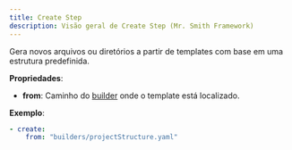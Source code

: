 ```yaml
---
title: Create Step
description: Visão geral de Create Step (Mr. Smith Framework)
---
```


Gera novos arquivos ou diretórios a partir de templates com base em uma estrutura predefinida.

**Propriedades**:
- **from**: Caminho do [builder](/overview/builders) onde o template está localizado. 

**Exemplo**:
```yaml
- create:
    from: "builders/projectStructure.yaml"
```

